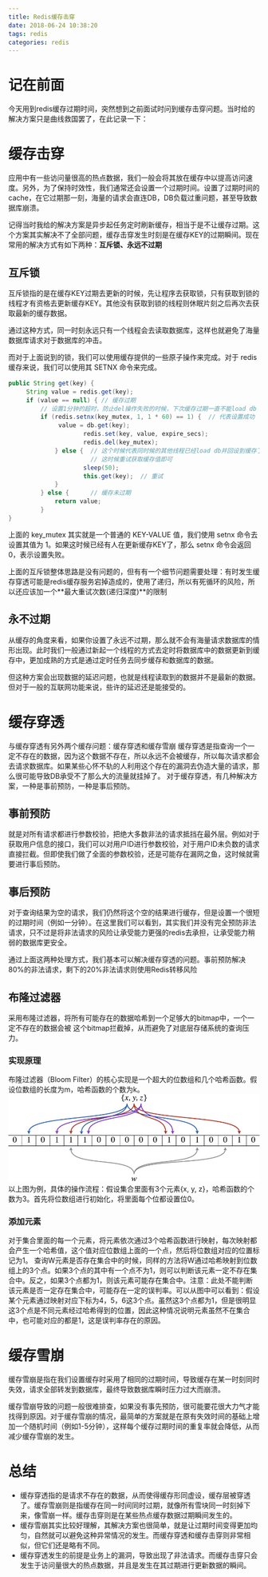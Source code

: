 ```yaml
---
title: Redis缓存击穿
date: 2018-06-24 10:38:20
tags: redis
categories: redis
---
```


# 记在前面
今天用到redis缓存过期时间，突然想到之前面试时问到缓存击穿问题。当时给的解决方案只是曲线救国罢了，在此记录一下：
<!--more-->

# 缓存击穿
应用中有一些访问量很高的热点数据，我们一般会将其放在缓存中以提高访问速度。另外，为了保持时效性，我们通常还会设置一个过期时间。设置了过期时间的cache，在它过期那一刻，海量的请求会直连DB，DB负载过重问题，甚至导致数据库崩溃。
  
记得当时我给的解决方案是异步起任务定时刷新缓存，相当于是不让缓存过期。这个方案其实解决不了全部问题，缓存击穿发生时刻是在缓存KEY的过期瞬间。现在常用的解决方式有如下两种：**互斥锁、永远不过期**
## 互斥锁
互斥锁指的是在缓存KEY过期去更新的时候，先让程序去获取锁，只有获取到锁的线程才有资格去更新缓存KEY。其他没有获取到锁的线程则休眠片刻之后再次去获取最新的缓存数据。  
  
通过这种方式，同一时刻永远只有一个线程会去读取数据库，这样也就避免了海量数据库请求对于数据库的冲击。  
  
而对于上面说到的锁，我们可以使用缓存提供的一些原子操作来完成。对于 redis 缓存来说，我们可以使用其 SETNX 命令来完成。
```java
public String get(key) {
     String value = redis.get(key);
     if (value == null) { // 缓存过期 
         // 设置1分钟的超时，防止del操作失败的时候，下次缓存过期一直不能load db
         if (redis.setnx(key_mutex, 1, 1 * 60) == 1) {  // 代表设置成功
              value = db.get(key);
                     redis.set(key, value, expire_secs);
                     redis.del(key_mutex);
             } else {  // 这个时候代表同时候的其他线程已经load db并回设到缓存了，
                       // 这时候重试获取缓存值即可
                     sleep(50);
                     this.get(key);  // 重试
             }
         } else {      // 缓存未过期 
             return value;      
         }
}
```
上面的 key_mutex 其实就是一个普通的 KEY-VALUE 值，我们使用 setnx 命令去设置其值为 1。如果这时候已经有人在更新缓存KEY了，那么 setnx 命令会返回 0，表示设置失败。
  
上面的互斥锁整体思路是没有问题的，但有有一个细节问题需要处理：有时发生缓存穿透可能是redis缓存服务宕掉造成的，使用了递归，所以有死循环的风险，所以还应该加一个**最大重试次数(递归深度)**的限制
## 永不过期
从缓存的角度来看，如果你设置了永远不过期，那么就不会有海量请求数据库的情形出现。此时我们一般通过新起一个线程的方式去定时将数据库中的数据更新到缓存中，更加成熟的方式是通过定时任务去同步缓存和数据库的数据。
  
但这种方案会出现数据的延迟问题，也就是线程读取到的数据并不是最新的数据。但对于一般的互联网功能来说，些许的延迟还是能接受的。
# 缓存穿透
与缓存穿透有另外两个缓存问题：缓存穿透和缓存雪崩
缓存穿透是指查询一个一定不存在的数据，因为这个数据不存在，所以永远不会被缓存，所以每次请求都会去请求数据库。如果某些心怀不轨的人利用这个存在的漏洞去伪造大量的请求，那么很可能导致DB承受不了那么大的流量就挂掉了。
对于缓存穿透，有几种解决方案，一种是事前预防，一种是事后预防。
## 事前预防
就是对所有请求都进行参数校验，把绝大多数非法的请求抵挡在最外层。例如对于获取用户信息的接口，我们可以对用户ID进行参数校验，对于用户ID未负数的请求直接拦截。但即使我们做了全面的参数校验，还是可能存在漏网之鱼，这时候就需要进行事后预防。

## 事后预防
对于查询结果为空的请求，我们仍然将这个空的结果进行缓存，但是设置一个很短的过期时间（例如一分钟）。在这里我们可以看到，其实我们并没有完全预防非法请求，只不过是将非法请求的风险让承受能力更强的redis去承担，让承受能力稍弱的数据库更安全。

通过上面这两种处理方式，我们基本可以解决缓存穿透的问题。事前预防解决80%的非法请求，剩下的20%非法请求则使用Redis转移风险

## 布隆过滤器
采用布隆过滤器，将所有可能存在的数据哈希到一个足够大的bitmap中，一个一定不存在的数据会被 这个bitmap拦截掉，从而避免了对底层存储系统的查询压力。
### 实现原理
布隆过滤器（Bloom Filter）的核心实现是一个超大的位数组和几个哈希函数。假设位数组的长度为m，哈希函数的个数为k。
![](/images/nosql/redis/bloom-filter.png)
以上图为例，具体的操作流程：假设集合里面有3个元素{x, y, z}，哈希函数的个数为3。首先将位数组进行初始化，将里面每个位都设置位0。
### 添加元素
对于集合里面的每一个元素，将元素依次通过3个哈希函数进行映射，每次映射都会产生一个哈希值，这个值对应位数组上面的一个点，然后将位数组对应的位置标记为1。
查询W元素是否存在集合中的时候，同样的方法将W通过哈希映射到位数组上的3个点。如果3个点的其中有一个点不为1，则可以判断该元素一定不存在集合中。反之，如果3个点都为1，则该元素可能存在集合中。注意：此处不能判断该元素是否一定存在集合中，可能存在一定的误判率。可以从图中可以看到：假设某个元素通过映射对应下标为4，5，6这3个点。虽然这3个点都为1，但是很明显这3个点是不同元素经过哈希得到的位置，因此这种情况说明元素虽然不在集合中，也可能对应的都是1，这是误判率存在的原因。

# 缓存雪崩
缓存雪崩是指在我们设置缓存时采用了相同的过期时间，导致缓存在某一时刻同时失效，请求全部转发到数据库，最终导致数据库瞬时压力过大而崩溃。

缓存雪崩导致的问题一般很难排查，如果没有事先预防，很可能要花很大力气才能找得到原因。对于缓存雪崩的情况，最简单的方案就是在原有失效时间的基础上增加一个随机时间（例如1-5分钟），这样每个缓存过期时间的重复率就会降低，从而减少缓存雪崩的发生。

# 总结
* 缓存穿透指的是请求不存在的数据，从而使得缓存形同虚设，缓存层被穿透了。缓存雪崩则是指缓存在同一时间同时过期，就像所有雪块同一时刻掉下来，像雪崩一样。缓存击穿则是在某些热点缓存数据过期瞬间发生的。
* 缓存雪崩其实比较好理解，其解决方案也很简单，就是让过期时间变得更加均匀，自然就可以避免这种异常情况的发生。而缓存穿透和缓存击穿则非常相似，但它们还是略有不同。
* 缓存穿透发生的前提是业务上的漏洞，导致出现了非法请求。而缓存击穿只会发生于访问量很大的热点数据，并且是发生在其过期进行更新数据的瞬间。